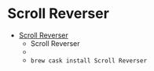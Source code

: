 # Scroll Reverser
- [Scroll Reverser](https://pilotmoon.com/scrollreverser/)
  -  Scroll Reverser
  - 
  - `brew cask install Scroll Reverser`
